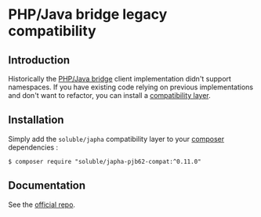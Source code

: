# PHP/Java bridge legacy compatibility 

## Introduction

Historically the [PHP/Java bridge](http://php-java-bridge.sourceforge.net/pjb/) client implementation didn't
support namespaces. If you have existing code relying on previous implementations and don't want to refactor, 
you can install a [compatibility layer](https://github.com/belgattitude/soluble-japha-pjb62-compat).
 
## Installation

Simply add the `soluble/japha` compatibility layer to your [composer](http://getcomposer.org/) dependencies :

```console
$ composer require "soluble/japha-pjb62-compat:^0.11.0"
```

## Documentation

See the [official repo](https://github.com/belgattitude/soluble-japha-pjb62-compat).